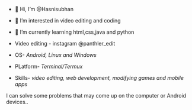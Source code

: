 - 👋 Hi, I’m @Hasnisubhan
- 👀 I’m interested in video editing and coding 
- 🌱 I’m currently learning html,css,java and python
- Video editing - instagram @panthler_edit

- OS- *Android, Linux and Windows*
- PLatform- *Terminal/Termux*
- Skills- *video editing, web development, modifying games and mobile apps*

I can solve some problems that may come up on the computer or Android devices..
